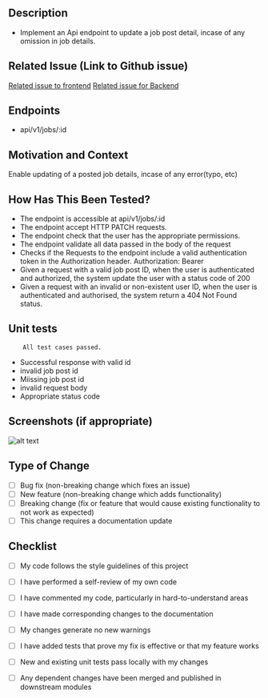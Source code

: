## Description

- Implement an Api endpoint to update a job post detail, incase of any omission in job details.


## Related Issue (Link to Github issue)
[Related issue to frontend](https://github.com/hngprojects/hng_boilerplate_nestjs/issues/158)
[Related issue for Backend](https://github.com/hngprojects/hng_boilerplate_php_laravel_web/issues/29)


## Endpoints
- api/v1/jobs/:id

## Motivation and Context
Enable updating of a posted job details, incase of any error(typo, etc)
​

## How Has This Been Tested?

- The endpoint is accessible at api/v1/jobs/:id
- The endpoint accept HTTP PATCH requests.
- The endpoint check that the user has the appropriate permissions.
- The endpoint validate all data passed in the body of the request
- Checks if the Requests to the endpoint include a valid authentication token in the Authorization header. Authorization: Bearer
- Given a request with a valid job post ID, when the user is authenticated and authorized, the system update the user with a status code of 200
- Given a request with an invalid or non-existent user ID, when the user is authenticated and authorised, the system return a 404 Not Found status.


## Unit tests
```
    All test cases passed.
```
- Successful response with valid id
- invalid job post id
- Miissing job post id
- invalid request body
- Appropriate status code


## Screenshots (if appropriate)

![alt text](image.png)


## Type of Change

- [ ] Bug fix (non-breaking change which fixes an issue)
- [ ] New feature (non-breaking change which adds functionality)
- [ ] Breaking change (fix or feature that would cause existing functionality to not work as expected)
- [ ] This change requires a documentation update

## Checklist

- [ ] My code follows the style guidelines of this project
- [ ] I have performed a self-review of my own code
- [ ] I have commented my code, particularly in hard-to-understand areas
- [ ] I have made corresponding changes to the documentation
- [ ] My changes generate no new warnings
- [ ] I have added tests that prove my fix is effective or that my feature works
- [ ] New and existing unit tests pass locally with my changes
- [ ] Any dependent changes have been merged and published in downstream modules

